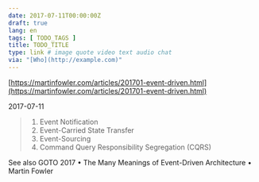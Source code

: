 ```yaml
---
date: 2017-07-11T00:00:00Z
draft: true
lang: en
tags: [ TODO_TAGS ]
title: TODO_TITLE
type: link # image quote video text audio chat
via: "[Who](http://example.com)"
---
```



[https://martinfowler.com/articles/201701-event-driven.html](https://martinfowler.com/articles/201701-event-driven.html)

2017-07-11

> 1. Event Notification
> 2. Event-Carried State Transfer
> 3. Event-Sourcing
> 4. Command Query Responsibility Segregation (CQRS)

See also GOTO 2017 • The Many Meanings of Event-Driven Architecture • Martin Fowler


